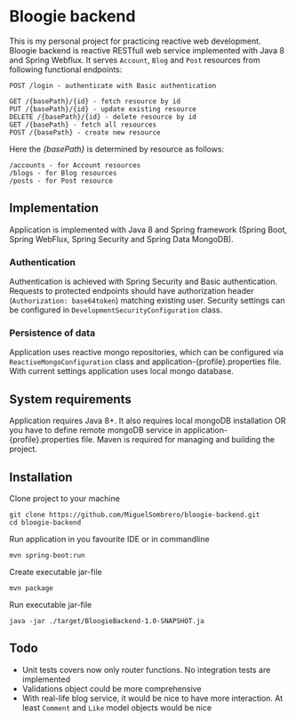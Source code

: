 # Bloogie backend

This is my personal project for practicing reactive web development. Bloogie backend is reactive RESTfull web service implemented with Java 8 and Spring Webflux. It serves `Account`, `Blog` and `Post` resources from following functional endpoints:

    POST /login - authenticate with Basic authentication

    GET /{basePath}/{id} - fetch resource by id
    PUT /{basePath}/{id} - update existing resource
    DELETE /{basePath}/{id} - delete resource by id
    GET /{basePath} - fetch all resources
    POST /{basePath} - create new resource

Here the *{basePath}* is determined by resource as follows:

    /accounts - for Account resources
    /blogs - for Blog resources
    /posts - for Post resource

## Implementation

Application is implemented with Java 8 and Spring framework (Spring Boot, Spring WebFlux, Spring Security and Spring Data MongoDB).

### Authentication

Authentication is achieved with Spring Security and Basic authentication. Requests to protected endpoints should have authorization header (`Authorization: base64token`) matching existing user. Security settings can be configured in `DevelopmentSecurityConfiguration` class.

### Persistence of data

Application uses reactive mongo repositories, which can be configured via `ReactiveMongoConfiguration` class and application-{profile}.properties file. With current settings application uses local mongo database.

## System requirements

Application requires Java 8+. It also requires local mongoDB installation OR you have to define remote mongoDB service in application-{profile}.properties file. Maven is required for managing and building the project.

## Installation

Clone project to your machine

    git clone https://github.com/MiguelSombrero/bloogie-backend.git
    cd bloogie-backend

Run application in you favourite IDE or in commandline

    mvn spring-boot:run

Create executable jar-file

    mvn package

Run executable jar-file

    java -jar ./target/BloogieBackend-1.0-SNAPSHOT.ja


## Todo

- Unit tests covers now only router functions. No integration tests are implemented
- Validations object could be more comprehensive
- With real-life blog service, it would be nice to have more interaction. At least `Comment` and `Like` model objects would be nice